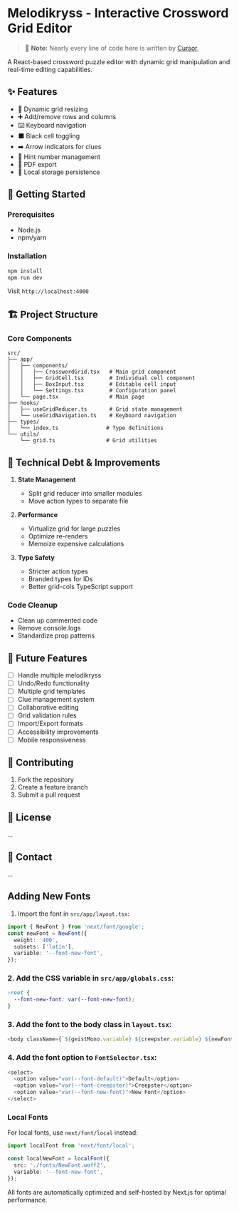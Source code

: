 # Melodikryss - Interactive Crossword Grid Editor

> 🤖 **Note:** Nearly every line of code here is written by [Cursor](https://cursor.sh/),

A React-based crossword puzzle editor with dynamic grid manipulation and real-time editing capabilities.

## ✨ Features

- 📏 Dynamic grid resizing
- ➕ Add/remove rows and columns
- ⌨️ Keyboard navigation
- ⬛ Black cell toggling
- ➡️ Arrow indicators for clues
- 🔢 Hint number management
- 📄 PDF export
- 💾 Local storage persistence

## 🚀 Getting Started

### Prerequisites

- Node.js
- npm/yarn

### Installation

```bash
npm install
npm run dev
```

Visit `http://localhost:4000`

## 🏗️ Project Structure

### Core Components

```yomama
src/
├── app/
│   ├── components/
│   │   ├── CrosswordGrid.tsx   # Main grid component
│   │   ├── GridCell.tsx        # Individual cell component
│   │   ├── BoxInput.tsx        # Editable cell input
│   │   └── Settings.tsx        # Configuration panel
│   └── page.tsx                # Main page
├── hooks/
│   ├── useGridReducer.ts       # Grid state management
│   └── useGridNavigation.ts    # Keyboard navigation
├── types/
│   └── index.ts               # Type definitions
└── utils/
    └── grid.ts                # Grid utilities
```

## 🔧 Technical Debt & Improvements

1. **State Management**

   - Split grid reducer into smaller modules
   - Move action types to separate file

2. **Performance**

   - Virtualize grid for large puzzles
   - Optimize re-renders
   - Memoize expensive calculations

3. **Type Safety**
   - Stricter action types
   - Branded types for IDs
   - Better grid-cols TypeScript support

### Code Cleanup

- Clean up commented code
- Remove console.logs
- Standardize prop patterns

## 🎯 Future Features

- [ ] Handle multiple melodikryss
- [ ] Undo/Redo functionality
- [ ] Multiple grid templates
- [ ] Clue management system
- [ ] Collaborative editing
- [ ] Grid validation rules
- [ ] Import/Export formats
- [ ] Accessibility improvements
- [ ] Mobile responsiveness

## 🤝 Contributing

1. Fork the repository
2. Create a feature branch
3. Submit a pull request

## 📝 License

...

## 🔗 Contact

...

## Adding New Fonts

1. Import the font in `src/app/layout.tsx`:

```typescript
import { NewFont } from 'next/font/google';
const newFont = NewFont({
  weight: '400',
  subsets: ['latin'],
  variable: '--font-new-font',
});
```

### 2. Add the CSS variable in `src/app/globals.css`:

```css
:root {
  --font-new-font: var(--font-new-font);
}
```

### 3. Add the font to the body class in `layout.tsx`:

```typescript
<body className={`${geistMono.variable} ${creepster.variable} ${newFont.variable} ...`}>
```

### 4. Add the font option to `FontSelector.tsx`:

```typescript
<select>
  <option value="var(--font-default)">Default</option>
  <option value="var(--font-creepster)">Creepster</option>
  <option value="var(--font-new-font)">New Font</option>
</select>
```

### Local Fonts

For local fonts, use `next/font/local` instead:

```typescript
import localFont from 'next/font/local';

const localNewFont = localFont({
  src: './fonts/NewFont.woff2',
  variable: '--font-new-font',
});
```

All fonts are automatically optimized and self-hosted by Next.js for optimal performance.
